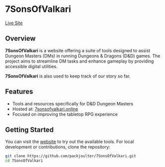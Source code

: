 # 7SonsOfValkari

[Live Site](https://7sonsofvalkari.online/)

## Overview

**7SonsOfValkari** is a website offering a suite of tools designed to assist Dungeon Masters (DMs) in running Dungeons & Dragons (D&D) games. The project aims to streamline DM tasks and enhance gameplay by providing accessible digital utilities.

**7SonsOfValkari** is also used to keep track of our story so far.

## Features

- Tools and resources specifically for D&D Dungeon Masters
- Hosted at: [7sonsofvalkari.online](https://7sonsofvalkari.online/)
- Focused on improving the tabletop RPG experience

## Getting Started

You can visit the [website](https://7sonsofvalkari.online/) to try out the available tools. For local development or contributions, clone the repository:

```bash
git clone https://github.com/packjoulter/7SonsOfValkari.git
cd 7SonsOfValkari

